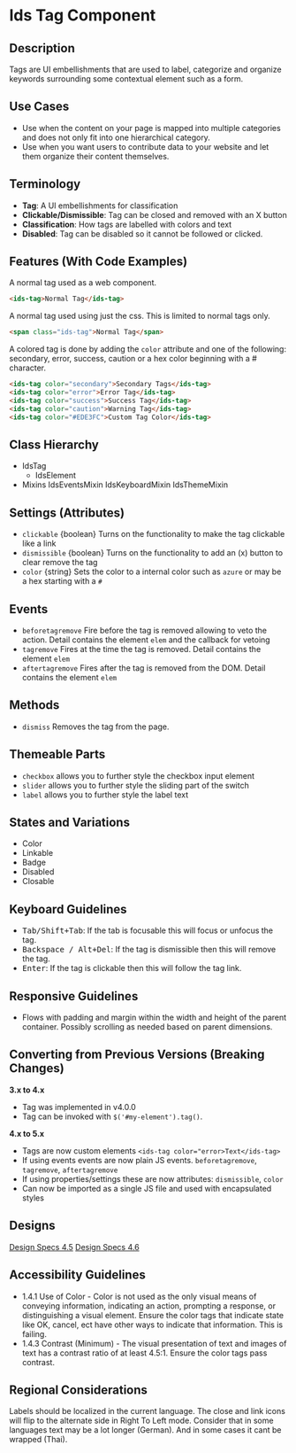 # Ids Tag Component

## Description

Tags are UI embellishments that are used to label, categorize and organize keywords surrounding
some contextual element such as a form.

## Use Cases

- Use when the content on your page is mapped into multiple categories and does not only fit into one hierarchical category.
- Use when you want users to contribute data to your website and let them organize their content themselves.

## Terminology

- **Tag**: A UI embellishments for classification
- **Clickable/Dismissible**: Tag can be closed and removed with an X button
- **Classification**:  How tags are labelled with colors and text
- **Disabled**: Tag can be disabled so it cannot be followed or clicked.

## Features (With Code Examples)

A normal tag used as a web component.

```html
<ids-tag>Normal Tag</ids-tag>
```

A normal tag used using just the css. This is limited to normal tags only.

```html
<span class="ids-tag">Normal Tag</span>
```

A colored tag is done by adding the `color` attribute and one of the following: secondary, error, success, caution or a hex color beginning with a # character.

```html
<ids-tag color="secondary">Secondary Tags</ids-tag>
<ids-tag color="error">Error Tag</ids-tag>
<ids-tag color="success">Success Tag</ids-tag>
<ids-tag color="caution">Warning Tag</ids-tag>
<ids-tag color="#EDE3FC">Custom Tag Color</ids-tag>
```

## Class Hierarchy

- IdsTag
    - IdsElement
- Mixins
  IdsEventsMixin
  IdsKeyboardMixin
  IdsThemeMixin

## Settings (Attributes)

- `clickable` {boolean} Turns on the functionality to make the tag clickable like a link
- `dismissible` {boolean} Turns on the functionality to add an (x) button to clear remove the tag
- `color` {string} Sets the color to a internal color such as `azure` or may be a hex starting with a `#`

## Events

- `beforetagremove` Fire before the tag is removed allowing to veto the action. Detail contains the element `elem` and the callback for vetoing
- `tagremove` Fires at the time the tag is removed. Detail contains the element `elem`
- `aftertagremove` Fires after the tag is removed from the DOM. Detail contains the element `elem`

## Methods

- `dismiss` Removes the tag from the page.

## Themeable Parts

- `checkbox` allows you to further style the checkbox input element
- `slider` allows you to further style the sliding part of the switch
- `label` allows you to further style the label text

## States and Variations

- Color
- Linkable
- Badge
- Disabled
- Closable

## Keyboard Guidelines

- <kbd>Tab/Shift+Tab</kbd>: If the tab is focusable this will focus or unfocus the tag.
- <kbd>Backspace / Alt+Del</kbd>: If the tag is dismissible then this will remove the tag.
- <kbd>Enter</kbd>: If the tag is clickable then this will follow the tag link.

## Responsive Guidelines

- Flows with padding and margin within the width and height of the parent container. Possibly scrolling as needed based on parent dimensions.

## Converting from Previous Versions (Breaking Changes)

**3.x to 4.x**

- Tag was implemented in v4.0.0
- Tag can be invoked with `$('#my-element').tag()`.

**4.x to 5.x**

- Tags are now custom elements `<ids-tag color="error>Text</ids-tag>`
- If using events events are now plain JS events. `beforetagremove`, `tagremove`, `aftertagremove`
- If using properties/settings these are now attributes: `dismissible`, `color`
- Can now be imported as a single JS file and used with encapsulated styles

## Designs

[Design Specs 4.5](https://www.figma.com/file/yaJ8mJrqRRej8oTsd6iT8P/IDS-(SoHo)-Component-Library-v4.5?node-id=760%3A771)
[Design Specs 4.6](https://www.figma.com/file/ok0LLOT9PP1J0kBkPMaZ5c/IDS_Component_File_v4.6-(Draft))

## Accessibility Guidelines

- 1.4.1 Use of Color - Color is not used as the only visual means of conveying information, indicating an action, prompting a response, or distinguishing a visual element. Ensure the color tags that indicate state like OK, cancel, ect have other ways to indicate that information. This is failing.
- 1.4.3 Contrast (Minimum) - The visual presentation of text and images of text has a contrast ratio of at least 4.5:1.   Ensure the color tags pass contrast.

## Regional Considerations

Labels should be localized in the current language. The close and link icons will flip to the alternate side in Right To Left mode. Consider that in some languages text may be a lot longer (German). And in some cases it cant be wrapped (Thai).
